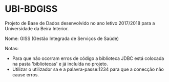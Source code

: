 # UBI-BDGISS
Projeto de Base de Dados desenvolvido no ano letivo 2017/2018 para a Universidade da Beira Interior.


Nome: GISS (Gestão Integrada de Serviços de Saúde)



Notas: 

- Para que não ocorram erros de código a biblioteca JDBC está colocada na pasta 'bibliotecas' e já incluída no projeto.
- Utilizar o utilizador sa e a palavra-passe:1234 para que a conecção não cause erros.

